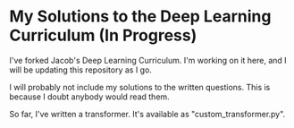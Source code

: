 # My Solutions to the Deep Learning Curriculum (In Progress)

I've forked Jacob's Deep Learning Curriculum. I'm working on it here, and I will be updating this repository as I go. 

I will probably not include my solutions to the written questions. This is because I doubt anybody would read them.

So far, I've written a transformer. It's available as "custom_transformer.py".
